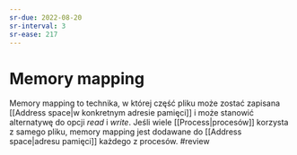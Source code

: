 ```yaml
---
sr-due: 2022-08-20
sr-interval: 3
sr-ease: 217
---
```


# Memory mapping
Memory mapping to technika, w której część pliku może zostać zapisana [[Address space|w konkretnym adresie pamięci]] i może stanowić alternatywę do opcji *read* i *write*. Jeśli wiele [[Process|procesów]] korzysta z samego pliku, memory mapping jest dodawane do [[Address space|adresu pamięci]] każdego z procesów.
#review